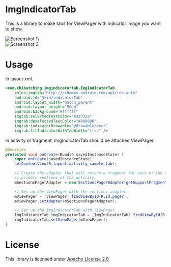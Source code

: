 ImgIndicatorTab
===============

This is a library to make tabs for ViewPager with indicator image you want to show.

![Screenshot 1](https://raw.github.com/wiki/chibatching/ImgIndicatorTab/images/screenshot1.png)\  
![Screenshot 2](https://raw.github.com/wiki/chibatching/ImgIndicatorTab/images/screenshot2.png)

# Usage

In layout xml.

```XML
<com.chibatching.imgindicatortab.ImgIndicatorTab
    xmlns:imgtab="http://schemas.android.com/apk/res-auto"
    android:id="@+id/indicatorTab"
    android:layout_width="match_parent"
    android:layout_height="50dp"
    android:background="#ffffff"
    imgtab:selectedTextColor="#3333aa"
    imgtab:deselectedTextColor="#888888"
    imgtab:indicatorDrawable="@drawable/rect"
    imgtab:fitIndicatorWithTabWidth="true" />
```

In activity or fragment, ImgIndicatorTab should be attached ViewPager.

```Java
@Override
protected void onCreate(Bundle savedInstanceState) {
    super.onCreate(savedInstanceState);
    setContentView(R.layout.activity_sample_tab);

    // Create the adapter that will return a fragment for each of the three
    // primary sections of the activity.
    mSectionsPagerAdapter = new SectionsPagerAdapter(getSupportFragmentManager());

    // Set up the ViewPager with the sections adapter.
    mViewPager = (ViewPager) findViewById(R.id.pager);
    mViewPager.setAdapter(mSectionsPagerAdapter);

    // Set up the ImgIndicatorTab with ViewPager
    ImgIndicatorTab imgIndicatorTab = (ImgIndicatorTab) findViewById(R.id.indicatorTab);
    imgIndicatorTab.setViewPager(mViewPager);
}
```

# License
This library is licensed under [Apache License 2.0](http://www.apache.org/licenses/LICENSE-2.0.html)